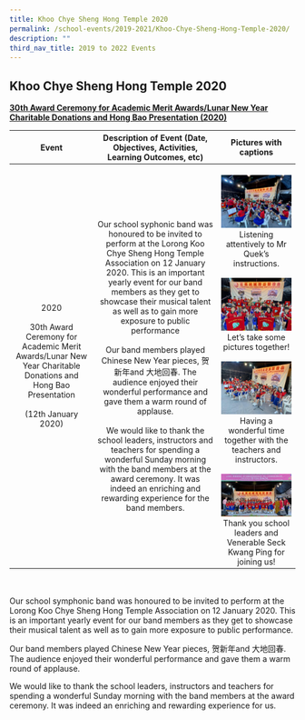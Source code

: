 ```yaml
---
title: Khoo Chye Sheng Hong Temple 2020
permalink: /school-events/2019-2021/Khoo-Chye-Sheng-Hong-Temple-2020/
description: ""
third_nav_title: 2019 to 2022 Events
---
```



## Khoo Chye Sheng Hong Temple 2020

**<u>30th Award Ceremony for Academic Merit Awards/Lunar New Year Charitable Donations and Hong Bao Presentation (2020)</u>**


|                                                                         Event                                                                        |                                                                                                                                                                                                                                                                                                                     Description of Event (Date, Objectives, Activities, Learning Outcomes, etc)                                                                                                                                                                                                                                                                                                                    |                                                                                                                                             Pictures with captions                                                                                                                                            |
|:----------------------------------------------------------------------------------------------------------------------------------------------------:|:------------------------------------------------------------------------------------------------------------------------------------------------------------------------------------------------------------------------------------------------------------------------------------------------------------------------------------------------------------------------------------------------------------------------------------------------------------------------------------------------------------------------------------------------------------------------------------------------------------------------------------------------------------------------------------------------------------------:|:-------------------------------------------------------------------------------------------------------------------------------------------------------------------------------------------------------------------------------------------------------------------------------------------------------------:|
| 2020<br><br>30th Award Ceremony for Academic Merit Awards/Lunar New Year Charitable Donations and Hong Bao Presentation<br> <br>(12th January  2020) | Our school syphonic band was honoured to be invited to perform at the Lorong Koo Chye Sheng Hong Temple Association on 12 January 2020. This is an important yearly event for our band members as they get to showcase their musical talent as well as to gain more exposure to public performance<br><br>Our band members played Chinese New Year pieces, 贺新年and 大地回春. The audience enjoyed their wonderful performance and gave them a warm round of applause.<br> <br>We would like to thank the school leaders, instructors and teachers for spending a wonderful Sunday morning with the band members at the award ceremony. It was indeed an enriching and rewarding experience for the band members. | <br>![](/images/take-1.jpeg)<br>Listening attentively to Mr Quek’s instructions.<br><br>![](/images/take-pic.jpeg)<br>Let’s take some pictures together!<br><br>![](/images/take-2.jpeg)<br>Having a wonderful time together with the teachers and instructors.<br><br>![](/images/take-4-768x464.jpeg)<br>Thank you school leaders and Venerable Seck Kwang Ping for joining us!<br>                               |

<br>
<br>
Our school symphonic band was honoured to be invited to perform at the Lorong Koo Chye Sheng Hong Temple Association on 12 January 2020. This is an important yearly event for our band members as they get to showcase their musical talent as well as to gain more exposure to public performance.

Our band members played Chinese New Year pieces, 贺新年and 大地回春. The audience enjoyed their wonderful performance and gave them a warm round of applause.

We would like to thank the school leaders, instructors and teachers for spending a wonderful Sunday morning with the band members at the award ceremony. It was indeed an enriching and rewarding experience for us.